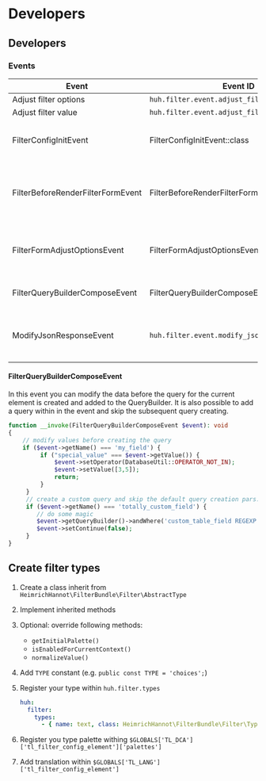 # Developers

## Developers

### Events

| Event                             | Event ID                                       | Description                                              |
|-----------------------------------|------------------------------------------------|----------------------------------------------------------|
| Adjust filter options             | `huh.filter.event.adjust_filter_options_event` |                                                          |
| Adjust filter value               | `huh.filter.event.adjust_filter_value_event`   |                                                          |
| FilterConfigInitEvent             | FilterConfigInitEvent::class                   | Modify config on FilterConfig initialization.            |
| FilterBeforeRenderFilterFormEvent | FilterBeforeRenderFilterFormEvent:class        | Modify the filter form template context before rendering |
| FilterFormAdjustOptionsEvent      | FilterFormAdjustOptionsEvent::class            | Modify form options before building the form.            |
| FilterQueryBuilderComposeEvent    | FilterQueryBuilderComposeEvent::class          | Description provided below.                              |
| ModifyJsonResponseEvent           | `huh.filter.event.modify_json_response_event`  | Modify the JSON response of async form submits.          |

#### FilterQueryBuilderComposeEvent

In this event you can modify the data before the query for the current element is
created and added to the QueryBuilder. It is also possible to add a query within in the
event and skip the subsequent query creating.

```php
function __invoke(FilterQueryBuilderComposeEvent $event): void
{
    // modify values before creating the query
    if ($event->getName() === 'my_field') {
         if ("special_value" === $event->getValue()) {
             $event->setOperator(DatabaseUtil::OPERATOR_NOT_IN);
             $event->setValue([3,5]);
             return;
         }
     }
     // create a custom query and skip the default query creation pars.
     if ($event->getName() === 'totally_custom_field') {
        // do some magic
        $event->getQueryBuilder()->andWhere('custom_table_field REGEXP '.$magicValue);
        $event->setContinue(false);
     }
}
```

## Create filter types

1. Create a class inherit from `HeimrichHannot\FilterBundle\Filter\AbstractType`
2. Implement inherited methods
3. Optional: override following methods:
   - `getInitialPalette()`
   - `isEnabledForCurrentContext()`
   - `normalizeValue()`
2. Add `TYPE` constant (e.g. `public const TYPE = 'choices';`)
3. Register your type within `huh.filter.types`
    
    ```yaml
    huh:
      filter:
        types:
          - { name: text, class: HeimrichHannot\FilterBundle\Filter\Type\TextType, type: text , wrapper: false }
    ```
4. Register you type palette withing `$GLOBALS['TL_DCA']['tl_filter_config_element']['palettes']`
5. Add translation within `$GLOBALS['TL_LANG']['tl_filter_config_element']`